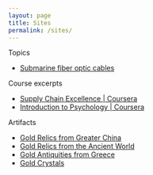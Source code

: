 ```yaml
---
layout: page
title: Sites
permalink: /sites/
---
```


Topics

- [Submarine fiber optic cables](https://sites.google.com/view/submarine-fiber-optic-cables)

Course excerpts

- [Supply Chain Excellence \| Coursera](https://sites.google.com/view/supply-chain-excellence-course)
- [Introduction to Psychology \| Coursera](https://sites.google.com/view/introduction-psychology-course)

Artifacts

- [Gold Relics from Greater China](https://sites.google.com/jordanbell.info/gold-relics-china/home)
- [Gold Relics from the Ancient World](https://sites.google.com/jordanbell.info/gold-relics/home)
- [Gold Antiquities from Greece](https://sites.google.com/jordanbell.info/gold-relics-greece/home)
- [Gold Crystals](https://sites.google.com/jordanbell.info/gold-crystals/home)